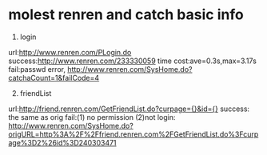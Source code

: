 molest renren and catch basic info
=====

1. login

url:http://www.renren.com/PLogin.do
success:http://www.renren.com/233330059
time cost:ave=0.3s,max=3.17s
fail:passwd error, http://www.renren.com/SysHome.do?catchaCount=1&failCode=4

2. friendList

url:http://friend.renren.com/GetFriendList.do?curpage={}&id={}
success: the same as orig
fail:(1) no permission
(2)not login: http://www.renren.com/SysHome.do?origURL=http%3A%2F%2Ffriend.renren.com%2FGetFriendList.do%3Fcurpage%3D2%26id%3D240303471
